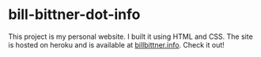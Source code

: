 # bill-bittner-dot-info
This project is my personal website.  I built it using HTML and CSS.
The site is hosted on heroku and is available at [billbittner.info](http://www.billbittner.info).  Check it out!
